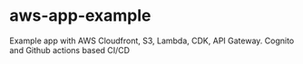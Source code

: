 # aws-app-example
Example app with AWS Cloudfront, S3, Lambda, CDK, API Gateway. Cognito and Github actions based CI/CD
